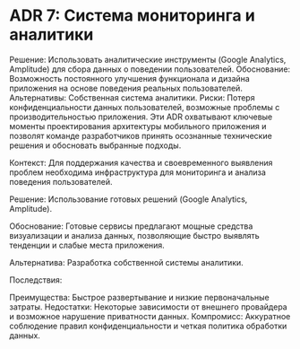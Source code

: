 # ADR 7: Система мониторинга и аналитики

Решение: Использовать аналитические инструменты (Google Analytics, Amplitude) для сбора данных о поведении пользователей.
Обоснование: Возможность постоянного улучшения функционала и дизайна приложения на основе поведения реальных пользователей.
Альтернативы: Собственная система аналитики.
Риски: Потеря конфиденциальности данных пользователей, возможные проблемы с производительностью приложения.
Эти ADR охватывают ключевые моменты проектирования архитектуры мобильного приложения и позволят команде разработчиков принять осознанные технические решения и обосновать выбранные подходы.


Контекст: Для поддержания качества и своевременного выявления проблем необходима инфраструктура для мониторинга и анализа поведения пользователей.

Решение: Использование готовых решений (Google Analytics, Amplitude).

Обоснование: Готовые сервисы предлагают мощные средства визуализации и анализа данных, позволяющие быстро выявлять тенденции и слабые места приложения.

Альтернатива: Разработка собственной системы аналитики.

Последствия:

Преимущества: Быстрое развертывание и низкие первоначальные затраты.
Недостатки: Некоторые зависимости от внешнего провайдера и возможное нарушение приватности данных.
Компромисс: Аккуратное соблюдение правил конфиденциальности и четкая политика обработки данных.
